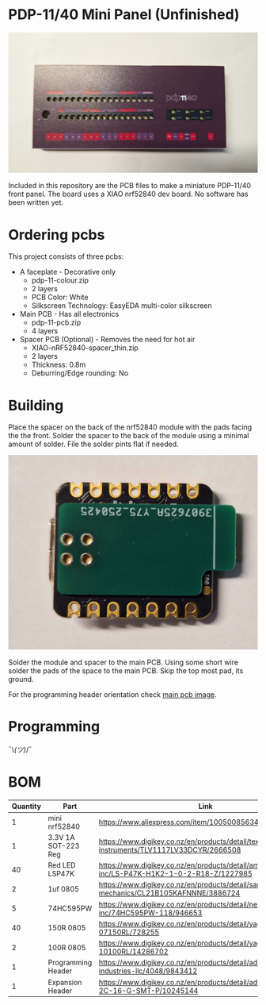 # PDP-11/40 Mini Panel (Unfinished)
![mini front panel](images/stack.jpg)

Included in this repository are the PCB files to make a miniature PDP-11/40 front panel. The board uses a XIAO nrf52840 dev board. No software has been written yet.

# Ordering pcbs
This project consists of three pcbs:
- A faceplate - Decorative only
    - pdp-11-colour.zip
    - 2 layers
    - PCB Color: White
    - Silkscreen Technology: EasyEDA multi-color silkscreen
- Main PCB - Has all electronics
    - pdp-11-pcb.zip
    - 4 layers
- Spacer PCB (Optional) - Removes the need for hot air
    - XIAO-nRF52840-spacer_thin.zip
    - 2 layers
    - Thickness: 0.8m
    - Deburring/Edge rounding: No

# Building
Place the spacer on the back of the nrf52840 module with the pads facing the the front. Solder the spacer to the back of the module using a minimal amount of solder. File the solder pints flat if needed.

![pcb spacer](images/spacer.jpg)

Solder the module and spacer to the main PCB. Using some short wire solder the pads of the space to the main PCB. Skip the top most pad, its ground.

For the programming header orientation check [main pcb image](/images/pcb_back.jpg).

# Programming
¯\\_(ツ)_/¯

# BOM

| Quantity | Part                | Link                                                                                            |
|----------|---------------------|-------------------------------------------------------------------------------------------------|
| 1        | mini nrf52840       | https://www.aliexpress.com/item/1005008563470913.html                                           |
| 1        | 3.3V 1A SOT-223 Reg | https://www.digikey.co.nz/en/products/detail/texas-instruments/TLV1117LV33DCYR/2666508          |
| 40       | Red LED LSP47K      | https://www.digikey.co.nz/en/products/detail/ams-osram-usa-inc/LS-P47K-H1K2-1-0-2-R18-Z/1227985 |
| 2        | 1uf 0805            | https://www.digikey.co.nz/en/products/detail/samsung-electro-mechanics/CL21B105KAFNNNE/3886724  |
| 5        | 74HC595PW           | https://www.digikey.co.nz/en/products/detail/nexperia-usa-inc/74HC595PW-118/946653              |
| 40       | 150R 0805           | https://www.digikey.co.nz/en/products/detail/yageo/RC0805JR-07150RL/728255                      |
| 2        | 100R 0805           | https://www.digikey.co.nz/en/products/detail/yageo/RC0805JR-10100RL/14286702                    |
| 1        | Programming Header  | https://www.digikey.co.nz/en/products/detail/adafruit-industries-llc/4048/9843412               |
| 1        | Expansion Header    | https://www.digikey.co.nz/en/products/detail/adam-tech/HRS-2C-16-G-SMT-P/10245144               |